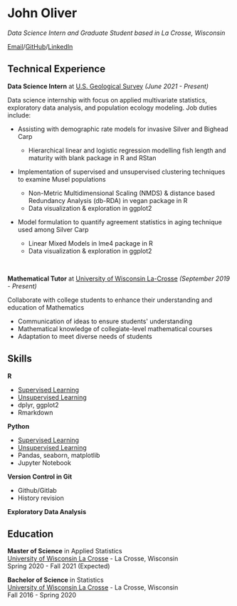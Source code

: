 # John Oliver

_Data Science Intern and Graduate Student based in La Crosse, Wisconsin_

[Email](mailto:oliver.john@uwlax.edu)/[GitHub](https://github.com/oliverjohnw)/[LinkedIn](https://www.linkedin.com/in/john-oliver-76508519a/)

## Technical Experience

**Data Science Intern** at [U.S. Geological Survey](https://www.usgs.gov/) _(June 2021 - Present)_ <br>

Data science internship with focus on applied multivariate statistics, exploratory data analysis, and population ecology modeling. Job duties include:
 -  Assisting with demographic rate models for invasive Silver and Bighead Carp
     - Hierarchical linear and logistic regression modelling fish length and maturity with blank package in R and RStan

 -  Implementation of supervised and unsupervised clustering techniques to examine Musel populations
     - Non-Metric Multidimensional Scaling (NMDS) & distance based Redundancy Analysis (db-RDA) in vegan package in R
     - Data visualization & exploration in ggplot2

 -  Model formulation to quantify agreement statistics in aging technique used among Silver Carp
     - Linear Mixed Models in lme4 package in R
     - Data visualization & exploration in ggplot2
 <br> 
 
**Mathematical Tutor** at [University of Wisconsin La-Crosse](https:https://www.uwlax.edu/) _(September 2019 - Present)_<br>

Collaborate with college students to enhance their understanding and education of Mathematics
 - Communication of ideas to ensure students' understanding
 - Mathematical knowledge of collegiate-level mathematical courses
 - Adaptation to meet diverse needs of students

## Skills

**R**
 - [Supervised Learning](https://github.com/oliverjohnw/supervised-learning)
 - [Unsupervised Learning](https://github.com/oliverjohnw/unsupervised-learning)
 - dplyr, ggplot2
 - Rmarkdown
 

**Python**
 - [Supervised Learning](https://github.com/oliverjohnw/supervised-learning)
 - [Unsupervised Learning](https://github.com/oliverjohnw/unsupervised-learning)
 - Pandas, seaborn, matplotlib
 - Jupyter Notebook

**Version Control in Git**
 - Github/Gitlab
 - History revision

**Exploratory Data Analysis**


## Education

**Master of Science**  in Applied Statistics <br>
[University of Wisconsin La Crosse](https://www.uwlax.edu/grad/statistics/) - La Crosse, Wisconsin <br>
Spring 2020 - Fall 2021 (Expected)

**Bachelor of Science**  in Statistics <br>
[University of Wisconsin La Crosse](http://catalog.uwlax.edu/undergraduate/mathematics/statistics-bs/)  - La Crosse, Wisconsin <br>
Fall 2016 - Spring 2020 
